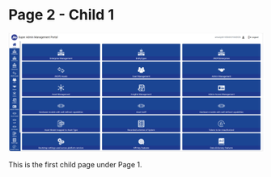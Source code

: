 # Page 2 - Child 1

![Testing Dashboard](../assets/servicePortalhomepage.png)

This is the first child page under Page 1.